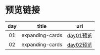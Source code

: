 # 预览链接
|  day  |      title      |                                url                                 |
| :---: | :-------------: | :----------------------------------------------------------------: |
|  01   | expanding-cards | [day01预览](https://amberwangdm.github.io/50projects50days/day01/) |
|  02   | expanding-cards | [day02预览](https://amberwangdm.github.io/50projects50days/day02/) |